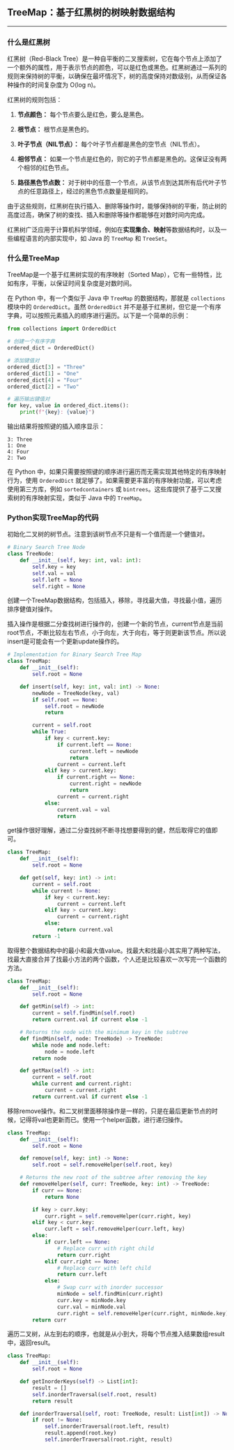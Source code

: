 ## TreeMap：基于红黑树的树映射数据结构

---
### 什么是红黑树

红黑树（Red-Black Tree）是一种自平衡的二叉搜索树，它在每个节点上添加了一个额外的属性，用于表示节点的颜色，可以是红色或黑色。红黑树通过一系列的规则来保持树的平衡，以确保在最坏情况下，树的高度保持对数级别，从而保证各种操作的时间复杂度为 O(log n)。

红黑树的规则包括：

1. **节点颜色：** 每个节点要么是红色，要么是黑色。
  
2. **根节点：** 根节点是黑色的。

3. **叶子节点（NIL节点）：** 每个叶子节点都是黑色的空节点（NIL节点）。

4. **相邻节点：** 如果一个节点是红色的，则它的子节点都是黑色的。这保证没有两个相邻的红色节点。

5. **路径黑色节点数：** 对于树中的任意一个节点，从该节点到达其所有后代叶子节点的任意路径上，经过的黑色节点数量是相同的。

由于这些规则，红黑树在执行插入、删除等操作时，能够保持树的平衡，防止树的高度过高，确保了树的查找、插入和删除等操作都能够在对数时间内完成。

红黑树广泛应用于计算机科学领域，例如在**实现集合、映射**等数据结构时，以及一些编程语言的内部实现中，如 Java 的 `TreeMap` 和 `TreeSet`。

### 什么是TreeMap

TreeMap是一个基于红黑树实现的有序映射（Sorted Map），它有一些特性，比如有序，平衡，以保证时间复杂度是对数时间。

在 Python 中，有一个类似于 Java 中 `TreeMap` 的数据结构，那就是 `collections` 模块中的 `OrderedDict`。虽然 `OrderedDict` 并不是基于红黑树，但它是一个有序字典，可以按照元素插入的顺序进行遍历。以下是一个简单的示例：

```python
from collections import OrderedDict

# 创建一个有序字典
ordered_dict = OrderedDict()

# 添加键值对
ordered_dict[3] = "Three"
ordered_dict[1] = "One"
ordered_dict[4] = "Four"
ordered_dict[2] = "Two"

# 遍历输出键值对
for key, value in ordered_dict.items():
    print(f"{key}: {value}")
```

输出结果将按照键的插入顺序显示：

```
3: Three
1: One
4: Four
2: Two
```

在 Python 中，如果只需要按照键的顺序进行遍历而无需实现其他特定的有序映射行为，使用 `OrderedDict` 就足够了。如果需要更丰富的有序映射功能，可以考虑使用第三方库，例如 `sortedcontainers` 或 `bintrees`。这些库提供了基于二叉搜索树的有序映射实现，类似于 Java 中的 `TreeMap`。

### Python实现TreeMap的代码

初始化二叉树的树节点。注意到该树节点不只是有一个值而是一个健值对。

```python
# Binary Search Tree Node
class TreeNode:
    def __init__(self, key: int, val: int):
        self.key = key
        self.val = val
        self.left = None
        self.right = None

```

创建一个TreeMap数据结构，包括插入，移除，寻找最大值，寻找最小值，遍历排序健值对操作。

插入操作是根据二分查找树进行操作的，创建一个新的节点，current节点是当前root节点，不断比较左右节点，小于向左，大于向右，等于则更新该节点。所以说insert是可能会有一个更新update操作的。

```python
# Implementation for Binary Search Tree Map
class TreeMap:
    def __init__(self):
        self.root = None

    def insert(self, key: int, val: int) -> None:
        newNode = TreeNode(key, val)
        if self.root == None:
            self.root = newNode
            return

        current = self.root
        while True:
            if key < current.key:
                if current.left == None:
                    current.left = newNode
                    return
                current = current.left
            elif key > current.key:
                if current.right == None:
                    current.right = newNode
                    return
                current = current.right
            else:
                current.val = val
                return
```

get操作很好理解，通过二分查找树不断寻找想要得到的健，然后取得它的值即可。

```python
class TreeMap:
    def __init__(self):
        self.root = None

    def get(self, key: int) -> int:
        current = self.root
        while current != None:
            if key < current.key:
                current = current.left
            elif key > current.key:
                current = current.right
            else:
                return current.val
        return -1
```

取得整个数据结构中的最小和最大值value。找最大和找最小其实用了两种写法，找最大直接合并了找最小方法的两个函数，个人还是比较喜欢一次写完一个函数的方法。

```python
class TreeMap:
    def __init__(self):
        self.root = None

    def getMin(self) -> int:
        current = self.findMin(self.root)
        return current.val if current else -1

    # Returns the node with the minimum key in the subtree
    def findMin(self, node: TreeNode) -> TreeNode:
        while node and node.left:
            node = node.left
        return node

    def getMax(self) -> int:
        current = self.root
        while current and current.right:
            current = current.right
        return current.val if current else -1
```

移除remove操作。和二叉树里面移除操作是一样的，只是在最后更新节点的时候，记得将val也更新而已。使用一个helper函数，进行递归操作。

```python
class TreeMap:
    def __init__(self):
        self.root = None

    def remove(self, key: int) -> None:
        self.root = self.removeHelper(self.root, key)

    # Returns the new root of the subtree after removing the key
    def removeHelper(self, curr: TreeNode, key: int) -> TreeNode:
        if curr == None:
            return None

        if key > curr.key:
            curr.right = self.removeHelper(curr.right, key)
        elif key < curr.key:
            curr.left = self.removeHelper(curr.left, key)
        else:
            if curr.left == None:
                # Replace curr with right child
                return curr.right
            elif curr.right == None:
                # Replace curr with left child
                return curr.left
            else:
                # Swap curr with inorder successor
                minNode = self.findMin(curr.right)
                curr.key = minNode.key
                curr.val = minNode.val
                curr.right = self.removeHelper(curr.right, minNode.key)
        return curr
```

遍历二叉树，从左到右的顺序，也就是从小到大，将每个节点推入结果数组result中，返回result。

```python
class TreeMap:
    def __init__(self):
        self.root = None

    def getInorderKeys(self) -> List[int]:
        result = []
        self.inorderTraversal(self.root, result)
        return result

    def inorderTraversal(self, root: TreeNode, result: List[int]) -> None:
        if root != None:
            self.inorderTraversal(root.left, result)
            result.append(root.key)
            self.inorderTraversal(root.right, result)
```

